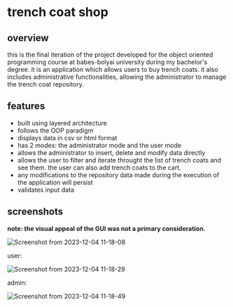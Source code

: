 # trench coat shop

## overview
this is the final iteration of the project developed for the object oriented programming course at babes-bolyai university during my bachelor's degree. it is an application which allows users to buy trench coats. it also includes administrative functionalities, allowing the administrator to manage the trench coat repository.

## features
- built using layered architecture
- follows the OOP paradigm
- displays data in csv or html format
- has 2 modes: the administrator mode and the user mode
- allows the administrator to insert, delete and modify data directly
- allows the user to filter and iterate throught the list of trench coats and see them. the user can also add trench coats to the cart. 
- any modifications to the repository data made during the execution of the application will persist
- validates input data

## screenshots
**note: the visual appeal of the GUI was not a primary consideration.**

![Screenshot from 2023-12-04 11-18-08](https://github.com/sorecauadrian/trench_coat_shop/assets/79454929/1948305a-de81-4554-b977-9737345b7cff)

user:

![Screenshot from 2023-12-04 11-18-29](https://github.com/sorecauadrian/trench_coat_shop/assets/79454929/7d9f9389-c925-42cd-93b8-b554a3b8b109)

admin:

![Screenshot from 2023-12-04 11-18-49](https://github.com/sorecauadrian/trench_coat_shop/assets/79454929/8bcbc3f0-f5b8-437d-b1f6-bc96f9ee383c)

